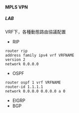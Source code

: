 #### MPLS VPN

##### LAB

VRF下，各種動態路由協議配置

* RIP

```
router rip 
address family ipv4 vrf VRFNAME
version 2
network 0.0.0.0
```

* OSPF

```cisco
router ospf 1 vrf VRFNAME
router-id 1.1.1.1
network 0.0.0.0 0.0.0.0 a 0
```



* EIGRP
* BGP